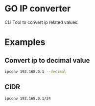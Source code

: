 # GO IP converter

CLI Tool to convert ip related values. 

# Examples

## Convert ip to decimal value

~~~sh
ipconv 192.168.0.1 --decimal
~~~

## CIDR

~~~sh
ipconv 192.168.0.1/24
~~~
